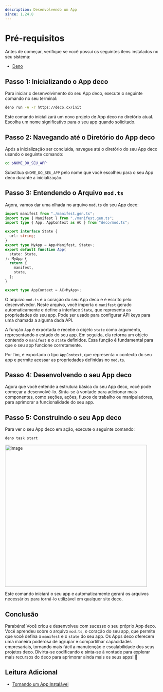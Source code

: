 ```yaml
---
description: Desenvolvendo um App
since: 1.24.0
---
```


# Pré-requisitos

Antes de começar, verifique se você possui os seguintes itens instalados no seu sistema:

- [Deno](https://deno.land/)

## Passo 1: Inicializando o App deco

Para iniciar o desenvolvimento do seu App deco, execute o seguinte comando no seu terminal:

```bash
deno run -A -r https://deco.cx/init
```

Este comando inicializará um novo projeto de App deco no diretório atual. Escolha um nome significativo para o seu app quando solicitado.

## Passo 2: Navegando até o Diretório do App deco

Após a inicialização ser concluída, navegue até o diretório do seu App deco usando o seguinte comando:

```bash
cd $NOME_DO_SEU_APP
```

Substitua `$NOME_DO_SEU_APP` pelo nome que você escolheu para o seu App deco durante a inicialização.

## Passo 3: Entendendo o Arquivo `mod.ts`

Agora, vamos dar uma olhada no arquivo `mod.ts` do seu App deco:

```ts
import manifest from "./manifest.gen.ts";
import type { Manifest } from "./manifest.gen.ts";
import type { App, AppContext as AC } from "deco/mod.ts";

export interface State {
  url: string;
}
export type MyApp = App<Manifest, State>;
export default function App(
  state: State,
): MyApp {
  return {
    manifest,
    state,
  };
}

export type AppContext = AC<MyApp>;
```

O arquivo `mod.ts` é o coração do seu App deco e é escrito pelo desenvolvedor. Neste arquivo, você importa o `manifest` gerado automaticamente e define a interface `State`, que representa as propriedades do seu app. Pode ser usado para configurar API keys para uma chamada a alguma dada API.

A função `App` é exportada e recebe o objeto `state` como argumento, representando o estado do seu app. Em seguida, ela retorna um objeto contendo o `manifest` e o `state` definidos. Essa função é fundamental para que o seu app funcione corretamente.

Por fim, é exportado o tipo `AppContext`, que representa o contexto do seu app e permite acessar as propriedades definidas no `mod.ts`.

## Passo 4: Desenvolvendo o seu App deco

Agora que você entende a estrutura básica do seu App deco, você pode começar a desenvolvê-lo. Sinta-se à vontade para adicionar mais componentes, como seções, ações, fluxos de trabalho ou manipuladores, para aprimorar a funcionalidade do seu app.

## Passo 5: Construindo o seu App deco

Para ver o seu App deco em ação, execute o seguinte comando:

```bash
deno task start
```

<img width="466" alt="image" src="https://github.com/deco-sites/starting/assets/5839364/a0dfa130-91e0-4542-84e6-29d4539c7cff">

Este comando iniciará o seu app e automaticamente gerará os arquivos necessários para torná-lo utilizável em qualquer site deco.

## Conclusão

Parabéns! Você criou e desenvolveu com sucesso o seu próprio App deco. Você aprendeu sobre o arquivo `mod.ts`, o coração do seu app, que permite que você defina o `manifest` e o `state` do seu app. Os Apps deco oferecem uma maneira poderosa de agrupar e compartilhar capacidades empresariais, tornando mais fácil a manutenção e escalabilidade dos seus projetos deco. Divirta-se codificando e sinta-se à vontade para explorar mais recursos do deco para aprimorar ainda mais os seus apps! 🚀

## Leitura Adicional

- [Tornando um App Instalável](/docs/en/developing/installing-an-app)
